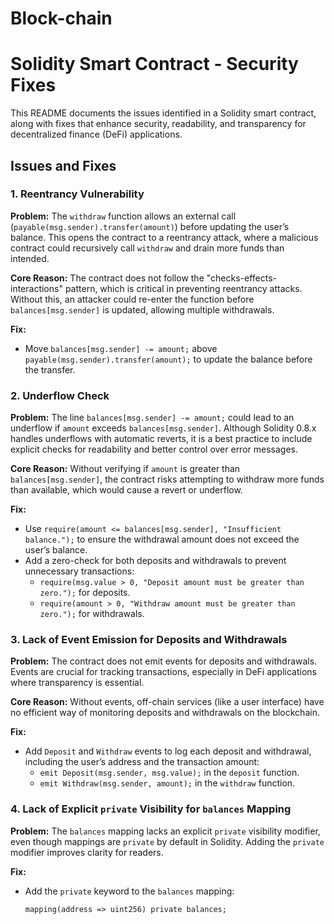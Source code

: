# Block-chain
# Solidity Smart Contract - Security Fixes

This README documents the issues identified in a Solidity smart contract, along with fixes that enhance security, readability, and transparency for decentralized finance (DeFi) applications.

## Issues and Fixes

### 1. Reentrancy Vulnerability
**Problem:**
The `withdraw` function allows an external call (`payable(msg.sender).transfer(amount)`) before updating the user’s balance. This opens the contract to a reentrancy attack, where a malicious contract could recursively call `withdraw` and drain more funds than intended.

**Core Reason:**
The contract does not follow the "checks-effects-interactions" pattern, which is critical in preventing reentrancy attacks. Without this, an attacker could re-enter the function before `balances[msg.sender]` is updated, allowing multiple withdrawals.

**Fix:**
- Move `balances[msg.sender] -= amount;` above `payable(msg.sender).transfer(amount);` to update the balance before the transfer.

### 2. Underflow Check
**Problem:**
The line `balances[msg.sender] -= amount;` could lead to an underflow if `amount` exceeds `balances[msg.sender]`. Although Solidity 0.8.x handles underflows with automatic reverts, it is a best practice to include explicit checks for readability and better control over error messages.

**Core Reason:**
Without verifying if `amount` is greater than `balances[msg.sender]`, the contract risks attempting to withdraw more funds than available, which would cause a revert or underflow.

**Fix:**
- Use `require(amount <= balances[msg.sender], "Insufficient balance.");` to ensure the withdrawal amount does not exceed the user’s balance.
- Add a zero-check for both deposits and withdrawals to prevent unnecessary transactions:
  - `require(msg.value > 0, "Deposit amount must be greater than zero.");` for deposits.
  - `require(amount > 0, "Withdraw amount must be greater than zero.");` for withdrawals.

### 3. Lack of Event Emission for Deposits and Withdrawals
**Problem:**
The contract does not emit events for deposits and withdrawals. Events are crucial for tracking transactions, especially in DeFi applications where transparency is essential.

**Core Reason:**
Without events, off-chain services (like a user interface) have no efficient way of monitoring deposits and withdrawals on the blockchain.

**Fix:**
- Add `Deposit` and `Withdraw` events to log each deposit and withdrawal, including the user’s address and the transaction amount:
  - `emit Deposit(msg.sender, msg.value);` in the `deposit` function.
  - `emit Withdraw(msg.sender, amount);` in the `withdraw` function.

### 4. Lack of Explicit `private` Visibility for `balances` Mapping
**Problem:**
The `balances` mapping lacks an explicit `private` visibility modifier, even though mappings are `private` by default in Solidity. Adding the `private` modifier improves clarity for readers.

**Fix:**
- Add the `private` keyword to the `balances` mapping:
  ```solidity
  mapping(address => uint256) private balances;
